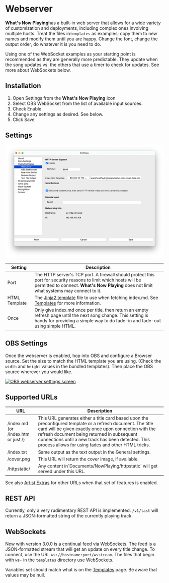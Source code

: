 # Webserver

**What's Now Playing**has a built-in web server that allows for a wide
variety of customization and deployments, including complex ones
involving multiple hosts. Treat the files in`templates` as examples; copy them to new
names and modify them until you are happy. Change the font, change the
output order, do whatever it is you need to do.

Using one of the WebSocket examples as your starting point is
recommended as they are generally more predictable. They update when the
song updates vs. the others that use a timer to check for updates. See
more about WebSockets below.

## Installation

1. Open Settings from the **What's Now Playing** icon
2. Select OBS WebSocket from the list of available input sources.
3. Check Enable
4. Change any settings as desired. See below.
5. Click Save

## Settings

[![Webserver settings screen](images/webserver.png)](images/webserver.png)

| Setting | Description |
|----|----|
| Port | The HTTP server's TCP port. A firewall should protect this port for security reasons to limit which hosts will be permitted to connect. **What's Now Playing** does not limit what systems may connect to it. |
| HTML Template | The [Jinja2 template](https://jinja.palletsprojects.com/en/3.1.x/templates/) file to use when fetching index.md. See [Templates](../reference/templatevariables.md) for more information. |
| Once | Only give index.md once per title, then return an empty refresh page until the next song change. This setting is handy for providing a simple way to do fade-in and fade-out using simple HTML. |

## OBS Settings

Once the webserver is enabled, hop into OBS and configure a Browser
source. Set the size to match the HTML template you are using. (Check
the `width` and `height` values in the bundled templates). Then place
the OBS source wherever you would like.

[![OBS webserver settings screen](images/obs-browser-settings.png)](images/obs-browser-settings.png)

## Supported URLs

| URL | Description |
|----|----|
| /index.md (or /index.htm or just /) | This URL generates either a title card based upon the preconfigured template or a refresh document. The title card will be given exactly once upon connection with the refresh document being returned in subsequent connections until a new track has been detected. This process allows for using fades and other HTML tricks. |
| /index.txt | Same output as the text output in the General settings. |
| /cover.png | This URL will return the cover image, if available. |
| /httpstatic/ | Any content in\`Documents/NowPlaying/httpstatic\` will get served under this URL. |

See also [Artist Extras](../extras/index.md) for other URLs when that
set of features is enabled.

## REST API

Currently, only a very rudimentary REST API is implemented. `/v1/last`
will return a JSON-formatted string of the currently playing track.

## WebSockets

New with version 3.0.0 is a continual feed via WebSockets. The feed is a
JSON-formatted stream that will get an update on every title change. To
connect, use the URL `ws://hostname:port/wsstream`. The files that begin
with `ws-` in the `templates` directory use WebSockets.

Variables set should match what is on the
[Templates](../reference/templatevariables.md) page. Be aware that
values may be null.
